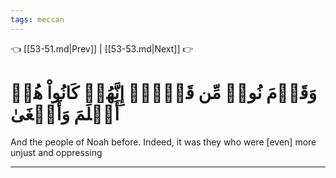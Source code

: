 ```yaml
---
tags: meccan
---
```


👈 [[53-51.md|Prev]] | [[53-53.md|Next]] 👉

# وَقَوۡمَ نُوحٖ مِّن قَبۡلُۖ إِنَّهُمۡ كَانُواْ هُمۡ أَظۡلَمَ وَأَطۡغَىٰ

And the people of Noah before. Indeed, it was they who were [even] more unjust and oppressing

---

